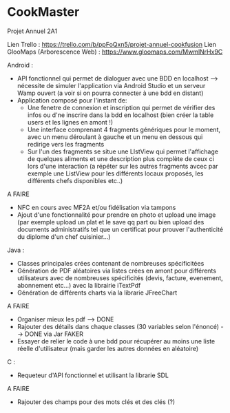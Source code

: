 # CookMaster
Projet Annuel 2A1

Lien Trello : https://trello.com/b/ppFoQxn5/projet-annuel-cookfusion
Lien GlooMaps (Arborescence Web) : https://www.gloomaps.com/MwmlNrHx9C

Android :

- API fonctionnel qui permet de dialoguer avec une BDD en localhost --> nécessite de simuler l'application via Android Studio et un serveur Wamp ouvert (a voir si on pourra connecter à une bdd en distant)
- Application composé pour l'instant de:
    - Une fenetre de connexion et inscription qui permet de vérifier des infos ou d'ne inscrire dans la bdd en localhost (bien créer la table users et les lignes en amont !)
    - Une interface comprenant 4 fragments génériques pour le moment, avec un menu déroulant à gauche et un menu en dessous qui redirige vers les fragments
    - Sur l'un des fragments se situe une LIstView qui permet l'affichage de quelques aliments et une description plus complète de ceux ci lors d'une interaction (a répéter sur les autres fragments avcec par exemple une ListView pour les différents locaux proposés, les différents chefs disponibles etc..)

 A FAIRE
 
- NFC en cours avec  MF2A et/ou fidélisation via tampons 
- Ajout d'une fonctionnalité pour prendre en photo et upload une image (par exemple upload un plat et le save qq part ou bien upload des documents administratifs tel que un certificat pour prouver l'authenticité du diplome d'un chef cuisinier...)

Java :

- Classes principales crées contenant de nombreuses spécificitées
- Génération de PDF aléatoires via listes crées en amont pour différents utilisateurs avec de nombreuses spécificités (devis, facture, evenement, abonnement etc...) avec la librairie iTextPdf
- Génération de différents charts via la librarie JFreeChart

A FAIRE

- Organiser mieux les pdf --> DONE
- Rajouter des détails dans chaque classes (30 variables selon l'énoncé) --> DONE via Jar FAKER 
- Essayer de relier le code à une bdd pour récupérer au moins une liste réelle d'utilisateur (mais garder les autres données en aléatoire)


C :

- Requeteur d'API fonctionnel et utilisant la librarie SDL

A FAIRE

- Rajouter des champs pour des mots clés et des clés (?)


